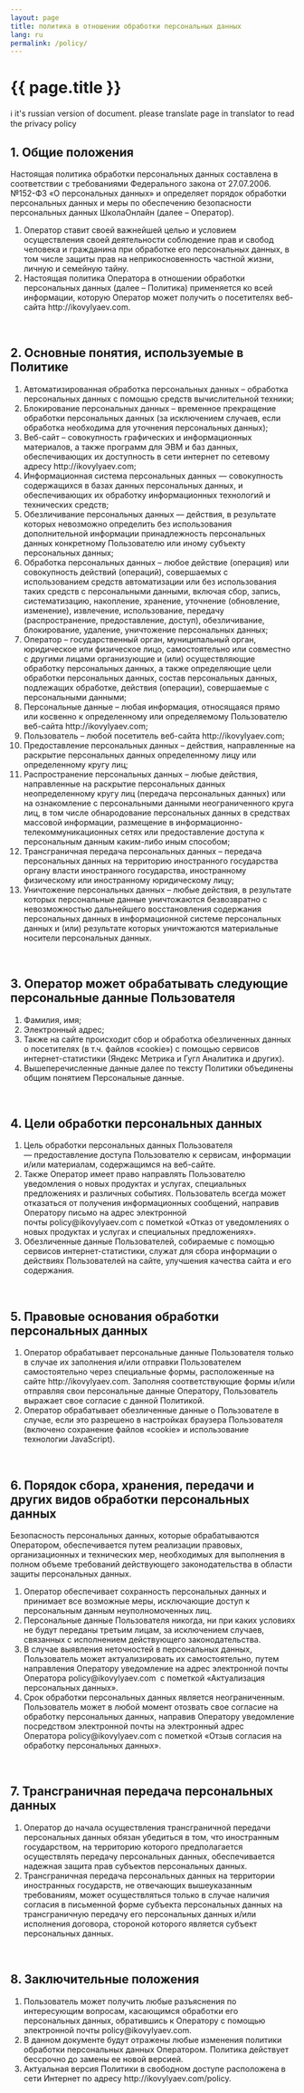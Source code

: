 ```yaml
---
layout: page
title: политика в отношении обработки персональных данных
lang: ru
permalink: /policy/
---
```

<h1 class="disply-4 mb-3">{{ page.title }}</h1>
<div class="alert alert-primary" role="alert">
  ℹ️ it's russian version of document. please translate page in translator to read the privacy policy
</div>
<h2><strong>1. Общие положения</strong></h2>
<p>Настоящая политика обработки персональных данных составлена в соответствии с требованиями Федерального закона от 27.07.2006. №152-ФЗ «О персональных данных» и определяет порядок обработки персональных данных и меры по обеспечению безопасности персональных данных&nbsp;ШколаОнлайн&nbsp;(далее – Оператор).</p>
<ol>
<li>Оператор ставит своей важнейшей целью и условием осуществления своей деятельности соблюдение прав и свобод человека и гражданина при обработке его персональных данных, в том числе защиты прав на неприкосновенность частной жизни, личную и семейную тайну.</li>
<li>Настоящая политика Оператора в отношении обработки персональных данных (далее – Политика) применяется ко всей информации, которую Оператор может получить о посетителях веб-сайта&nbsp;http://ikovylyaev.com.</li>
</ol>
<p>&nbsp;</p>
<h2><strong>2. Основные понятия, используемые в Политике</strong></h2>
<ol>
<li>Автоматизированная обработка персональных данных – обработка персональных данных с помощью средств вычислительной техники;</li>
<li>Блокирование персональных данных – временное прекращение обработки персональных данных (за исключением случаев, если обработка необходима для уточнения персональных данных);</li>
<li>Веб-сайт – совокупность графических и информационных материалов, а также программ для&nbsp;ЭВМ&nbsp;и баз данных, обеспечивающих их доступность в сети интернет по сетевому адресу&nbsp;http://ikovylyaev.com;</li>
<li>Информационная система&nbsp;персональных данных — совокупность содержащихся в базах данных персональных данных, и обеспечивающих их обработку информационных технологий и технических средств;</li>
<li>Обезличивание персональных данных — действия, в результате которых невозможно определить без использования дополнительной информации принадлежность персональных данных конкретному Пользователю или иному субъекту персональных данных;</li>
<li>Обработка персональных данных – любое действие (операция) или совокупность действий (операций), совершаемых с использованием средств автоматизации или без использования таких средств с персональными данными, включая сбор, запись, систематизацию, накопление, хранение, уточнение (обновление, изменение), извлечение, использование, передачу (распространение, предоставление, доступ), обезличивание, блокирование, удаление, уничтожение персональных данных;</li>
<li>Оператор – государственный орган, муниципальный орган, юридическое или физическое лицо, самостоятельно или совместно с другими лицами организующие и (или) осуществляющие обработку персональных данных, а также определяющие цели обработки персональных данных, состав персональных данных, подлежащих обработке, действия (операции), совершаемые с персональными данными;</li>
<li>Персональные данные – любая информация, относящаяся прямо или косвенно к определенному или определяемому Пользователю веб-сайта&nbsp;http://ikovylyaev.com;</li>
<li>Пользователь – любой посетитель веб-сайта&nbsp;http://ikovylyaev.com;</li>
<li>Предоставление персональных данных – действия, направленные на раскрытие персональных данных определенному лицу или определенному кругу лиц;</li>
<li>Распространение персональных данных – любые действия, направленные на раскрытие персональных данных неопределенному кругу лиц (передача персональных данных) или на ознакомление с персональными данными неограниченного круга лиц, в том числе обнародование персональных данных в средствах массовой информации, размещение в информационно-телекоммуникационных сетях или предоставление доступа к персональным данным каким-либо иным способом;</li>
<li>Трансграничная передача персональных данных – передача персональных данных на территорию иностранного государства органу власти иностранного государства, иностранному физическому или иностранному юридическому лицу;</li>
<li>Уничтожение персональных данных – любые действия, в результате которых персональные данные уничтожаются безвозвратно с невозможностью дальнейшего восстановления содержания персональных данных в информационной системе персональных данных и (или) результате которых уничтожаются материальные носители персональных данных.</li>
</ol>
<p>&nbsp;</p>
<h2><strong>3. Оператор может обрабатывать следующие персональные данные Пользователя</strong></h2>
<ol>
<li>Фамилия, имя;</li>
<li>Электронный адрес;</li>
<li>Также на сайте происходит сбор и обработка обезличенных данных о посетителях (в т.ч. файлов «cookie») с помощью сервисов интернет-статистики (Яндекс Метрика и Гугл Аналитика и других).</li>
<li>Вышеперечисленные данные далее по тексту Политики объединены общим понятием Персональные данные.</li>
</ol>
<p>&nbsp;</p>
<h2><strong>4. Цели обработки персональных данных</strong></h2>
<ol>
<li>Цель обработки персональных данных Пользователя —&nbsp;предоставление доступа Пользователю к сервисам, информации и/или материалам, содержащимся на веб-сайте.</li>
<li>Также Оператор имеет право направлять Пользователю уведомления о новых продуктах и услугах, специальных предложениях и различных событиях. Пользователь всегда может отказаться от получения информационных сообщений, направив Оператору письмо на адрес электронной почты&nbsp;policy@ikovylyaev.com&nbsp;с пометкой «Отказ от уведомлениях о новых продуктах и услугах и специальных предложениях».</li>
<li>Обезличенные данные Пользователей, собираемые с помощью сервисов интернет-статистики, служат для сбора информации о действиях Пользователей на сайте, улучшения качества сайта и его содержания.</li>
</ol>
<p>&nbsp;</p>
<h2><strong>5. Правовые основания обработки персональных данных</strong></h2>
<ol>
<li>Оператор обрабатывает персональные данные Пользователя только в случае их заполнения и/или отправки Пользователем самостоятельно через специальные формы, расположенные на сайте&nbsp;http://ikovylyaev.com. Заполняя соответствующие формы и/или отправляя свои персональные данные Оператору, Пользователь выражает свое согласие с данной Политикой.</li>
<li>Оператор обрабатывает обезличенные данные о Пользователе в случае, если это разрешено в настройках браузера Пользователя (включено сохранение файлов «cookie» и использование технологии&nbsp;JavaScript).</li>
</ol>
<p>&nbsp;</p>
<h2><strong>6. Порядок сбора, хранения, передачи и других видов обработки персональных данных</strong></h2>
<p>Безопасность персональных данных, которые обрабатываются Оператором, обеспечивается путем реализации правовых, организационных и технических мер, необходимых для выполнения в полном объеме требований действующего законодательства в области защиты персональных данных.</p>
<ol>
<li>Оператор обеспечивает сохранность персональных данных и принимает все возможные меры, исключающие доступ к персональным данным неуполномоченных лиц.</li>
<li>Персональные данные Пользователя никогда, ни при каких условиях не будут переданы третьим лицам, за исключением случаев, связанных с исполнением действующего законодательства.</li>
<li>В случае выявления неточностей в персональных данных, Пользователь может актуализировать их самостоятельно, путем направления Оператору уведомление на адрес электронной почты Оператора&nbsp;policy@ikovylyaev.com &nbsp;с пометкой «Актуализация персональных данных».</li>
<li>Срок обработки персональных данных является неограниченным. Пользователь может в любой момент отозвать свое согласие на обработку персональных данных, направив Оператору уведомление посредством электронной почты на электронный адрес Оператора&nbsp;policy@ikovylyaev.com&nbsp;с пометкой «Отзыв согласия на обработку персональных данных».</li>
</ol>
<p>&nbsp;</p>
<h2><strong>7. Трансграничная передача персональных данных</strong></h2>
<ol>
<li>Оператор до начала осуществления трансграничной передачи персональных данных обязан убедиться в том, что иностранным государством, на территорию которого предполагается осуществлять передачу персональных данных, обеспечивается надежная защита прав субъектов персональных данных.</li>
<li>Трансграничная передача персональных данных на территории иностранных государств, не отвечающих вышеуказанным требованиям, может осуществляться только в случае наличия согласия в письменной форме субъекта персональных данных на трансграничную передачу его персональных данных и/или исполнения договора, стороной которого является субъект персональных данных.</li>
</ol>
<p>&nbsp;</p>
<h2><strong>8. Заключительные положения</strong></h2>
<ol>
<li>Пользователь может получить любые разъяснения по интересующим вопросам, касающимся обработки его персональных данных, обратившись к Оператору с помощью электронной почты&nbsp;policy@ikovylyaev.com.</li>
<li>В данном документе будут отражены любые изменения политики обработки персональных данных Оператором. Политика действует бессрочно до замены ее новой версией.</li>
<li>Актуальная версия Политики в свободном доступе расположена в сети Интернет по адресу&nbsp;http://ikovylyaev.com/policy.</li>
</ol>
<p>&nbsp;</p>
